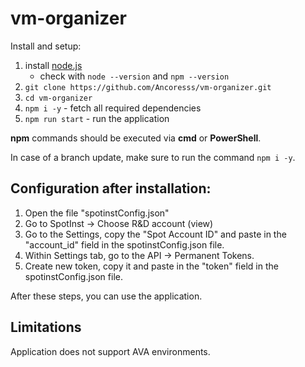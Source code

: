# vm-organizer
Install and setup:

 1. install [node.js](https://nodejs.org/en)
	 - check with `node --version` and `npm --version`
 2. `git clone https://github.com/Ancoresss/vm-organizer.git`
 3. `cd vm-organizer`
 4. `npm i -y` - fetch all required dependencies
 5. `npm run start` - run the application

**npm** commands should be executed via **cmd** or **PowerShell**.

In case of a branch update, make sure to run the command `npm i -y`.


## Configuration after installation:
1. Open the file "spotinstConfig.json"
2. Go to SpotInst -> Choose R&D account (view)
3. Go to the Settings, copy the "Spot Account ID" and paste in the "account_id" field in the spotinstConfig.json file.
4. Within Settings tab, go to the API -> Permanent Tokens.
5. Create new token, copy it and paste in the "token" field in the spotinstConfig.json file.

After these steps, you can use the application.


## Limitations
Application does not support AVA environments.
